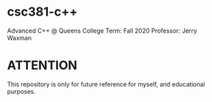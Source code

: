 # csc381-c++
Advanced C++ @ Queens College
Term: Fall 2020
Professor: Jerry Waxman

# ATTENTION
This repository is only for future reference for myself, and educational purposes.

